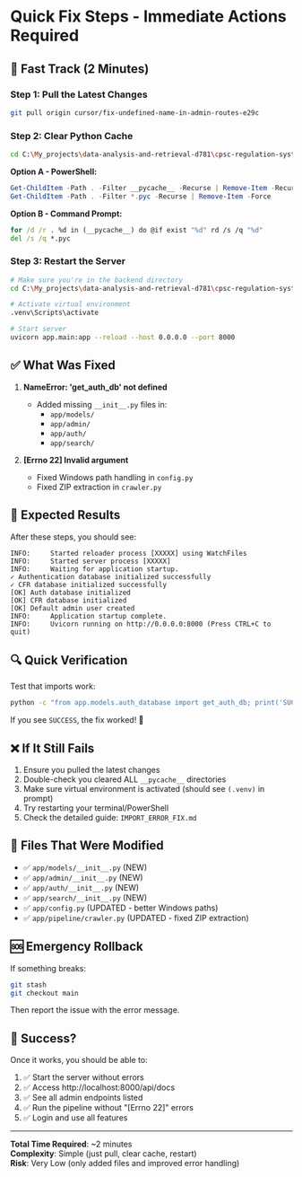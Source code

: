 # Quick Fix Steps - Immediate Actions Required

## 🚀 Fast Track (2 Minutes)

### Step 1: Pull the Latest Changes
```bash
git pull origin cursor/fix-undefined-name-in-admin-routes-e29c
```

### Step 2: Clear Python Cache
```bash
cd C:\My_projects\data-analysis-and-retrieval-d781\cpsc-regulation-system\backend
```

**Option A - PowerShell:**
```powershell
Get-ChildItem -Path . -Filter __pycache__ -Recurse | Remove-Item -Recurse -Force
Get-ChildItem -Path . -Filter *.pyc -Recurse | Remove-Item -Force
```

**Option B - Command Prompt:**
```cmd
for /d /r . %d in (__pycache__) do @if exist "%d" rd /s /q "%d"
del /s /q *.pyc
```

### Step 3: Restart the Server
```bash
# Make sure you're in the backend directory
cd C:\My_projects\data-analysis-and-retrieval-d781\cpsc-regulation-system\backend

# Activate virtual environment
.venv\Scripts\activate

# Start server
uvicorn app.main:app --reload --host 0.0.0.0 --port 8000
```

## ✅ What Was Fixed

1. **NameError: 'get_auth_db' not defined**
   - Added missing `__init__.py` files in:
     - `app/models/`
     - `app/admin/`
     - `app/auth/`
     - `app/search/`

2. **[Errno 22] Invalid argument**
   - Fixed Windows path handling in `config.py`
   - Fixed ZIP extraction in `crawler.py`

## 🎯 Expected Results

After these steps, you should see:
```
INFO:     Started reloader process [XXXXX] using WatchFiles
INFO:     Started server process [XXXXX]
INFO:     Waiting for application startup.
✓ Authentication database initialized successfully
✓ CFR database initialized successfully
[OK] Auth database initialized
[OK] CFR database initialized
[OK] Default admin user created
INFO:     Application startup complete.
INFO:     Uvicorn running on http://0.0.0.0:8000 (Press CTRL+C to quit)
```

## 🔍 Quick Verification

Test that imports work:
```bash
python -c "from app.models.auth_database import get_auth_db; print('SUCCESS')"
```

If you see `SUCCESS`, the fix worked! 🎉

## ❌ If It Still Fails

1. Ensure you pulled the latest changes
2. Double-check you cleared ALL `__pycache__` directories
3. Make sure virtual environment is activated (should see `(.venv)` in prompt)
4. Try restarting your terminal/PowerShell
5. Check the detailed guide: `IMPORT_ERROR_FIX.md`

## 📝 Files That Were Modified

- ✅ `app/models/__init__.py` (NEW)
- ✅ `app/admin/__init__.py` (NEW)  
- ✅ `app/auth/__init__.py` (NEW)
- ✅ `app/search/__init__.py` (NEW)
- ✅ `app/config.py` (UPDATED - better Windows paths)
- ✅ `app/pipeline/crawler.py` (UPDATED - fixed ZIP extraction)

## 🆘 Emergency Rollback

If something breaks:
```bash
git stash
git checkout main
```

Then report the issue with the error message.

## 📧 Success?

Once it works, you should be able to:
1. ✅ Start the server without errors
2. ✅ Access http://localhost:8000/api/docs
3. ✅ See all admin endpoints listed
4. ✅ Run the pipeline without "[Errno 22]" errors
5. ✅ Login and use all features

---
**Total Time Required**: ~2 minutes  
**Complexity**: Simple (just pull, clear cache, restart)  
**Risk**: Very Low (only added files and improved error handling)
